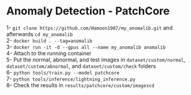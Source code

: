 # Anomaly Detection - PatchCore

1- ```git clone https://github.com/Hamoon1987/my_anomalib.git``` and afterwards ```cd my_anomalib```    
2- ```docker build . --tag=anomalib```  
3- ```docker run -it -d --gpus all --name my_anomalib anomalib```  
4- Attach to the running container  
5- Put the normal, abnormal, and test images in ```dataset/custom/normal```, ```dataset/custom/abnormal```, and ```dataset/custom/check``` folders  
6- ```python tools/train.py --model patchcore```  
7- ```python tools/inference/lightning_inference.py```  
8- Check the results in ```results/patchcore/custom/imagescd```  

